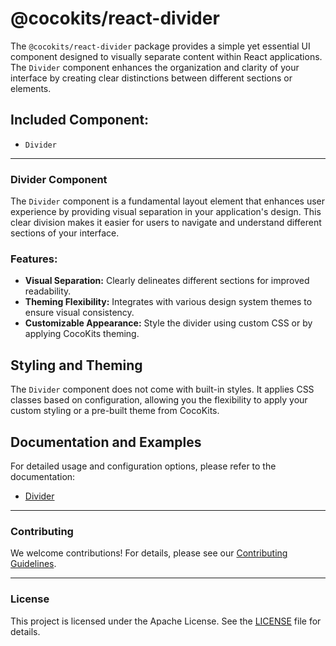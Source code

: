 # @cocokits/react-divider
The `@cocokits/react-divider` package provides a simple yet essential UI component designed to visually separate content within React applications. The `Divider` component enhances the organization and clarity of your interface by creating clear distinctions between different sections or elements.

## Included Component:
- `Divider`

---

### Divider Component
The `Divider` component is a fundamental layout element that enhances user experience by providing visual separation in your application's design. This clear division makes it easier for users to navigate and understand different sections of your interface.

### Features:
- **Visual Separation:** Clearly delineates different sections for improved readability.
- **Theming Flexibility:** Integrates with various design system themes to ensure visual consistency.
- **Customizable Appearance:** Style the divider using custom CSS or by applying CocoKits theming.

## Styling and Theming
The `Divider` component does not come with built-in styles. It applies CSS classes based on configuration, allowing you the flexibility to apply your custom styling or a pre-built theme from CocoKits.

## Documentation and Examples
For detailed usage and configuration options, please refer to the documentation:
- [Divider](https://react.cocokits.com/?path=/docs/ui-components-divider--docs)

---

### Contributing
We welcome contributions! For details, please see our [Contributing Guidelines](https://github.com/coco-base/cocokits/blob/main/CONTRIBUTING.md).

---

### License
This project is licensed under the Apache License. See the [LICENSE](https://github.com/coco-base/cocokits/blob/main/LICENSE) file for details.
